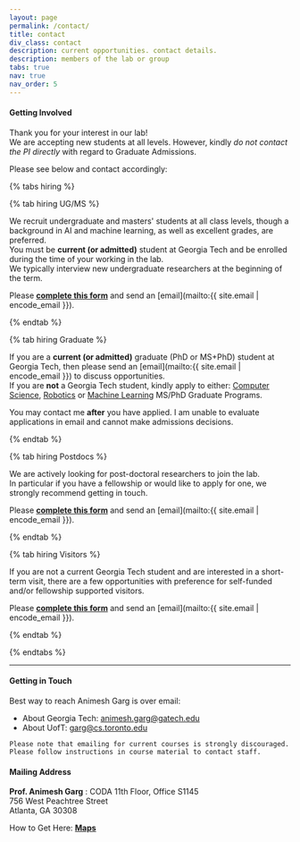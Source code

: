 ```yaml
---
layout: page
permalink: /contact/
title: contact
div_class: contact
description: current opportunities. contact details.
description: members of the lab or group
tabs: true
nav: true
nav_order: 5
---
```


#### Getting Involved

Thank you for your interest in our lab!  
We are accepting new students at all levels.
However, kindly _do not contact the PI directly_ with regard to Graduate Admissions.

Please see below and contact accordingly:

{% tabs hiring %}

{% tab hiring UG/MS %}

We recruit undergraduate and masters' students at all class levels, though a background in AI and machine learning, as well as excellent grades, are preferred.  
You must be **current (or admitted)** student at Georgia Tech and be enrolled during the time of your working in the lab.  
We typically interview new undergraduate researchers at the beginning of the term.

Please [**complete this form**](https://forms.gle/BtFqLGV33kC5FXAu9) and send an [email](mailto:{{ site.email | encode_email }}).

{% endtab %}

{% tab hiring Graduate %}

If you are a **current (or admitted)** graduate (PhD or MS+PhD) student at Georgia Tech, then please send an [email](mailto:{{ site.email | encode_email }}) to discuss opportunities.  
If you are **not** a Georgia Tech student, kindly apply to either:
[Computer Science](https://ic.gatech.edu/academics), [Robotics](https://research.gatech.edu/robotics/robotics-education-georgia-tech) or [Machine Learning](https://ml.gatech.edu/phd) MS/PhD Graduate Programs.

You may contact me **after** you have applied. I am unable to evaluate applications in email and cannot make admissions decisions.

{% endtab %}

{% tab hiring Postdocs %}

We are actively looking for post-doctoral researchers to join the lab.  
In particular if you have a fellowship or would like to apply for one, we strongly recommend getting in touch.

Please [**complete this form**](https://forms.gle/TWJr36iDucTmDWQX7) and send an [email](mailto:{{ site.email | encode_email }}).

{% endtab %}

{% tab hiring Visitors %}

If you are not a current Georgia Tech student and are interested in a short-term visit, there are a few opportunities with preference for self-funded and/or fellowship supported visitors.

Please [**complete this form**](https://forms.gle/ouy1RR8mtC3GNXki7) and send an [email](mailto:{{ site.email | encode_email }}).

{% endtab %}

<!-- #### Research Engineers and Research Associates
We are hiring a research engineer. To apply, please go through the official UC Berkeley application form. We look forward to hearing from you!
 -->

{% endtabs %}

---

#### Getting in Touch

Best way to reach Animesh Garg is over email:

- About Georgia Tech: [animesh.garg@gatech.edu](mailto:animesh.garg@gatech.edu)
- About UofT: [garg@cs.toronto.edu](mailto:garg@cs.toronto.edu)

```
Please note that emailing for current courses is strongly discouraged.
Please follow instructions in course material to contact staff.
```

#### Mailing Address

**Prof. Animesh Garg**
: CODA 11th Floor, Office S1145  
 756 West Peachtree Street  
 Atlanta, GA 30308

How to Get Here: [**Maps**](https://www.google.com/maps/place/Coda/@33.7753082,-84.3881242,19.37z/data=!4m6!3m5!1s0x88f5046677950223:0x7fd1ad077b382c98!8m2!3d33.7752651!4d-84.3876426!16s%2Fg%2F11c6lvs7sl!5m1!1e1?coh=245187&entry=tts&g_ep=EgoyMDI1MDUxMS4wIPu8ASoJLDEwMjExNDUzSAFQAw%3D%3D&skid=4c7009e2-1301-425b-a27f-88ffef9d795f)
